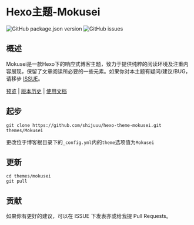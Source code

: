 # Hexo主题-Mokusei

![GitHub package.json version](https://img.shields.io/github/package-json/v/shijuuu/hexo-theme-mokusei.svg)
![GitHub issues](https://img.shields.io/github/issues/shijuuu/hexo-theme-mokusei.svg)

## 概述
Mokusei是一款Hexo下的响应式博客主题，致力于提供纯粹的阅读环境及注重内容展现，保留了文章阅读所必要的一些元素。如果你对本主题有疑问/建议/BUG，请移步
[ISSUE](https://github.com/shijuuu/hexo-theme-mokusei/issues)。

[预览](https://blog.shijukun.com)  | [版本历史](https://github.com/shijuuu/hexo-theme-mokusei/blob/master/other/history.md) | [使用文档](https://github.com/shijuuu/hexo-theme-mokusei/wiki)
 
## 起步

```
git clone https://github.com/shijuuu/hexo-theme-mokusei.git themes/Mokusei
```
更改位于博客根目录下的<code>_config.yml</code>内的<code>theme</code>选项值为<code>Mokusei</code>

## 更新

```
cd themes/mokusei
git pull
```

## 贡献

如果你有更好的建议，可以在 ISSUE 下发表亦或给我提 Pull Requests。




